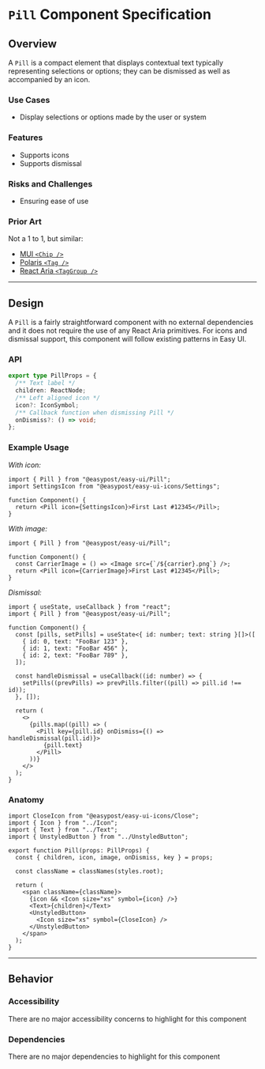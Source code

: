 # `Pill` Component Specification

## Overview

A `Pill` is a compact element that displays contextual text typically representing selections or options; they can be dismissed as well as accompanied by an icon.

### Use Cases

- Display selections or options made by the user or system

### Features

- Supports icons
- Supports dismissal

### Risks and Challenges

- Ensuring ease of use

### Prior Art

Not a 1 to 1, but similar:

- [MUI `<Chip />`](https://mui.com/material-ui/react-chip/)
- [Polaris `<Tag />`](https://polaris.shopify.com/components/selection-and-input/tag?example=tag-removable)
- [React Aria `<TagGroup />`](https://react-spectrum.adobe.com/react-aria/TagGroup.html)

---

## Design

A `Pill` is a fairly straightforward component with no external dependencies and it does not require the use of any React Aria primitives. For icons and dismissal support, this component will follow existing patterns in Easy UI.

### API

```ts
export type PillProps = {
  /** Text label */
  children: ReactNode;
  /** Left aligned icon */
  icon?: IconSymbol;
  /** Callback function when dismissing Pill */
  onDismiss?: () => void;
};
```

### Example Usage

_With icon:_

```tsx
import { Pill } from "@easypost/easy-ui/Pill";
import SettingsIcon from "@easypost/easy-ui-icons/Settings";

function Component() {
  return <Pill icon={SettingsIcon}>First Last #12345</Pill>;
}
```

_With image:_

```tsx
import { Pill } from "@easypost/easy-ui/Pill";

function Component() {
  const CarrierImage = () => <Image src={`/${carrier}.png`} />;
  return <Pill icon={CarrierImage}>First Last #12345</Pill>;
}
```

_Dismissal:_

```tsx
import { useState, useCallback } from "react";
import { Pill } from "@easypost/easy-ui/Pill";

function Component() {
  const [pills, setPills] = useState<{ id: number; text: string }[]>([
    { id: 0, text: "FooBar 123" },
    { id: 1, text: "FooBar 456" },
    { id: 2, text: "FooBar 789" },
  ]);

  const handleDismissal = useCallback((id: number) => {
    setPills((prevPills) => prevPills.filter((pill) => pill.id !== id));
  }, []);

  return (
    <>
      {pills.map((pill) => (
        <Pill key={pill.id} onDismiss={() => handleDismissal(pill.id)}>
          {pill.text}
        </Pill>
      ))}
    </>
  );
}
```

### Anatomy

```tsx
import CloseIcon from "@easypost/easy-ui-icons/Close";
import { Icon } from "../Icon";
import { Text } from "../Text";
import { UnstyledButton } from "../UnstyledButton";

export function Pill(props: PillProps) {
  const { children, icon, image, onDismiss, key } = props;

  const className = classNames(styles.root);

  return (
    <span className={className}>
      {icon && <Icon size="xs" symbol={icon} />}
      <Text>{children}</Text>
      <UnstyledButton>
        <Icon size="xs" symbol={CloseIcon} />
      </UnstyledButton>
    </span>
  );
}
```

---

## Behavior

### Accessibility

There are no major accessibility concerns to highlight for this component

### Dependencies

There are no major dependencies to highlight for this component
